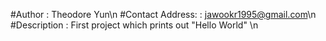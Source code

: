 #Author : Theodore Yun\n
#Contact Address: : jawookr1995@gmail.com\n
#Description : First project which prints out "Hello World" \n